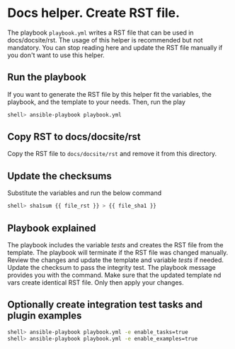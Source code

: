 <!--
Copyright (c) Ansible Project
GNU General Public License v3.0+ (see LICENSES/GPL-3.0-or-later.txt or https://www.gnu.org/licenses/gpl-3.0.txt)
SPDX-License-Identifier: GPL-3.0-or-later
-->

# Docs helper. Create RST file.

The playbook `playbook.yml` writes a RST file that can be used in
docs/docsite/rst. The usage of this helper is recommended but not
mandatory. You can stop reading here and update the RST file manually
if you don't want to use this helper.

## Run the playbook

If you want to generate the RST file by this helper fit the variables,
the playbook, and the template to your needs. Then, run the play

```sh
shell> ansible-playbook playbook.yml
```

## Copy RST to docs/docsite/rst

Copy the RST file to `docs/docsite/rst` and remove it from this
directory.

## Update the checksums

Substitute the variables and run the below command

```sh
shell> sha1sum {{ file_rst }} > {{ file_sha1 }}
```

## Playbook explained

The playbook includes the variable *tests* and creates the RST file
from the template. The playbook will terminate if the RST file was
changed manually. Review the changes and update the template and
variable *tests* if needed. Update the checksum to pass the integrity
test. The playbook message provides you with the command. Make sure
that the updated template nd vars create identical RST file. Only then
apply your changes.

## Optionally create integration test tasks and plugin examples

```sh
shell> ansible-playbook playbook.yml -e enable_tasks=true
shell> ansible-playbook playbook.yml -e enable_examples=true
```
